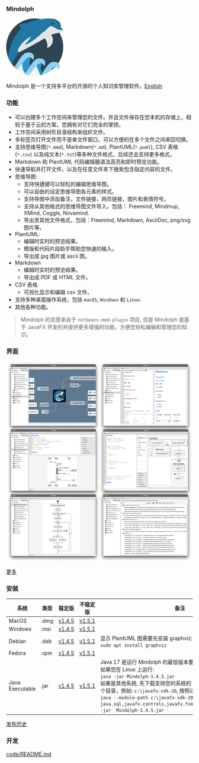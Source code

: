 ### Mindolph

![](../DemoWorkspace/app_30.png)

Mindolph 是一个支持多平台的开源的个人知识库管理软件。[English](../README.md)


### 功能
* 可以创建多个工作空间来管理您的文件。并且文件保存在您本机的存储上，相较于基于云的方案，您拥有对它们完全的掌控。
* 工作空间采用树形目录结构来组织文件。
* 多标签页打开文件而不是单文件窗口，可以方便的在多个文件之间来回切换。
* 支持思维导图(`*.mmd`), Markdown(`*.md`), PlantUML(`*.puml`), CSV 表格(`*.csv`) 以及纯文本(`*.txt`)等多种文件格式，后续还会支持更多格式。
* Markdown 和 PlantUML 代码编辑器语法高亮和即时预览功能。  
* 快速导航并打开文件，以及在任意文件夹下搜索包含指定内容的文件。  
* 思维导图:
	* 支持快捷键可以轻松的编辑思维导图。
	* 可以自由的设定思维导图各元素的样式。
	* 支持导图中添加备注，文件链接，网页链接，图片和表情符号。
	* 支持从其他格式的思维导图文件导入，包括： Freemind, Mindmup, XMind, Coggle, Novamind.
	* 导出至其他文件格式，包括：Freemind, Markdown, AsciiDoc, png/svg 图片等。
* PlantUML:
	* 编辑时实时的预览结果。
	* 模版和代码片段助手帮助您快速的输入。
	* 导出成 jpg 图片或 ascii 图。
* Markdown
	* 编辑时实时的预览结果。
	* 导出成 PDF 或 HTML 文件。
* CSV 表格
	* 可视化显示和编辑 csv 文件。
* 支持多种桌面操作系统，包括 `macOS`, `Windows` 和 `Linux`.
* 其他各种功能。

> Mindolph 的灵感来自于 `netbeans-mmd-plugin` 项目, 但是 Mindolph 是基于 JavaFX 开发的并提供更多增强的功能，方便您轻松编辑和管理您的知识。


### 界面
![](main.png)

[更多](screenshots.md)


### 安装

|系统|类型|稳定版|不稳定版|备注|
|----|----|----|----|----|
|MacOS|.dmg|[v1.4.5](https://github.com/mindolph/Mindolph/releases/download/v1.4.5/Mindolph-1.4.5.dmg)|[v1.5.1](https://github.com/mindolph/Mindolph/releases/download/v1.5.1/Mindolph-1.5.1.dmg)| |
|Windows|.msi|[v1.4.5](https://github.com/mindolph/Mindolph/releases/download/v1.4.5/Mindolph-1.4.5.dmg)|[v1.5.1](https://github.com/mindolph/Mindolph/releases/download/v1.5.1/Mindolph-1.5.1.msi)| |
|Debian|.deb|[v1.4.5](https://github.com/mindolph/Mindolph/releases/download/v1.4.5/Mindolph-1.4.5.deb)|[v1.5.1](https://github.com/mindolph/Mindolph/releases/download/v1.5.1/Mindolph-1.5.1.deb)|	显示 PlantUML 图需要先安装 graphviz:  </br>  `sudo apt install graphviz`|
|Fedora|.rpm|[v1.4.5](https://github.com/mindolph/Mindolph/releases/download/v1.4.5/Mindolph-1.4.5.rpm)|[v1.5.1](https://github.com/mindolph/Mindolph/releases/download/v1.5.1/Mindolph-1.5.1.rpm)| |
|Java Executable|.jar|[v1.4.5](https://github.com/mindolph/Mindolph/releases/download/v1.4.5/Mindolph-1.4.5.jar)|[v1.5.1](https://github.com/mindolph/Mindolph/releases/download/v1.5.1/Mindolph-1.5.1.jar)| Java 17 是运行 Mindolph 的最低版本要求.   	</br> 如果您在 Linux 上运行:   </br> `java -jar Mindolph-1.4.5.jar`  </br> 如果是其他系统, 先下载支持您的系统的 JavaFX SDK 并解压缩到某个目录，例如: `c:\javafx-sdk-20`, 按照以下方式运行:     </br>`java --module-path c:\javafx-sdk-20\lib --add-modules java.sql,javafx.controls,javafx.fxml,javafx.swing,javafx.web -jar  Mindolph-1.4.5.jar` |



[发布历史](release_notes.md)


### 开发

[code/README.md](../code/README.md)
